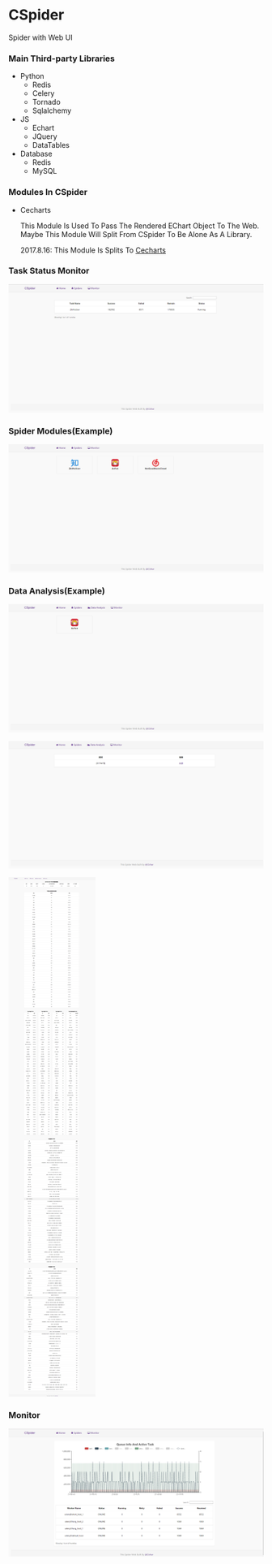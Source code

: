 # CSpider
Spider with Web UI

### Main Third-party Libraries
* Python
  * Redis
  * Celery
  * Tornado
  * Sqlalchemy
* JS
  * Echart
  * JQuery
  * DataTables
* Database
  * Redis
  * MySQL

### Modules In CSpider
* Cecharts

  This Module Is Used To Pass The Rendered EChart Object To The Web. Maybe This Module Will Split From CSpider To Be Alone As A Library.
  
  2017.8.16: This Module Is Splits To [Cecharts](https://github.com/Cichar/Cecharts)

### Task Status Monitor
![image](https://github.com/Cichar/CSpider/blob/master/screenshots/task_update.png)

### Spider Modules(Example)
![image](https://github.com/Cichar/CSpider/blob/master/screenshots/spider_module.png)

### Data Analysis(Example)
![image](https://github.com/Cichar/CSpider/blob/master/screenshots/analysis.png)

![image](https://github.com/Cichar/CSpider/blob/master/screenshots/analysis_module.png)

![image](https://github.com/Cichar/CSpider/blob/master/screenshots/data_analysis.png)

### Monitor
![image](https://github.com/Cichar/CSpider/blob/master/screenshots/monitor.png)
